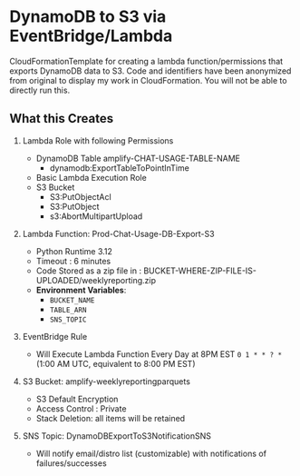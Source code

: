 # DynamoDB to S3 via EventBridge/Lambda
CloudFormationTemplate for creating a lambda function/permissions that exports DynamoDB data to S3. Code and identifiers have been anonymized from original to display my work in CloudFormation. You will not be able to directly run this.

## What this Creates
  1. Lambda Role with following Permissions
       - DynamoDB Table amplify-CHAT-USAGE-TABLE-NAME
           - dynamodb:ExportTableToPointInTime
       - Basic Lambda Execution Role
       - S3 Bucket
           - S3:PutObjectAcl
           - S3:PutObject
           - s3:AbortMultipartUpload
        
  2. Lambda Function: Prod-Chat-Usage-DB-Export-S3
     - Python Runtime 3.12
     - Timeout : 6 minutes
     - Code Stored as a zip file in : BUCKET-WHERE-ZIP-FILE-IS-UPLOADED/weeklyreporting.zip
     - **Environment Variables**:
        - `BUCKET_NAME`
        - `TABLE_ARN`
        - `SNS_TOPIC`
    
  3. EventBridge Rule
     - Will Execute Lambda Function Every Day at 8PM EST `0 1 * * ? *` (1:00 AM UTC, equivalent to 8:00 PM EST)

  4. S3 Bucket: amplify-weeklyreportingparquets
     - S3 Default Encryption
     - Access Control : Private
     - Stack Deletion: all items will be retained

  5. SNS Topic: DynamoDBExportToS3NotificationSNS
     - Will notify email/distro list (customizable) with notifications of failures/successes
     
